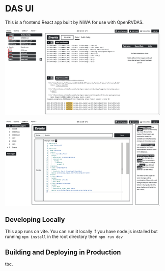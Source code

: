 
# DAS UI

This is a frontend React app built by NIWA for use with OpenRVDAS.

![Home page](docs/home_example.png)


![Persistent Loggers](docs/loggers.png)


## Developing Locally

This app runs on vite. You can run it locally if you have node.js installed but running `npm install` in the root directory then `npm run dev`

## Building and Deploying in Production

tbc.